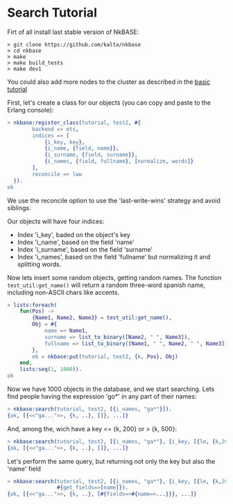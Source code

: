 Search Tutorial
===============


Firt of all install last stable version of NkBASE:

```
> git clone https://github.com/kalta/nkbase
> cd nkbase
> make
> make build_tests
> make dev1
```

You could also add more nodes to the cluster as described in the [basic tutorial](tutorial_basic.md)

First, let's create a class for our objects (you can copy and paste to the Erlang console):

```erlang
> nkbase:register_class(tutorial, test2, #{
		backend => ets,
		indices => [
			{i_key, key},
			{i_name, {field, name}},
			{i_surname, {field, surname}},
			{i_names, {field, fullname}, [normalize, words]}
		],
		reconcile => lww
  }).
ok
```

We use the reconcile option to use the 'last-write-wins' strategy and avoid siblings.

Our objects will have four indices:
* Index 'i_key', baded on the object's key
* Index 'i_name', based on the field 'name'
* Index 'i_surname', based on the field 'surname'
* Index 'i_names', based on the field 'fullname' but normalizing it and splitting words.

Now lets insert some random objects, getting random names. The function ```test_util:get_name()``` will return a random three-word spanish name, including non-ASCII chars like accents.

```erlang
> lists:foreach(
	fun(Pos) ->
		{Name1, Name2, Name3} = test_util:get_name(),
		Obj = #{
			name => Name1,
			surname => list_to_binary([Name2, " ", Name3]),
			fullname => list_to_binary([Name1, " ", Name2, " ", Name3])
		},
		ok = nkbase:put(tutorial, test2, {k, Pos}, Obj)
	end,
	lists:seq(1, 1000)).
ok
```

Now we have 1000 objects in the database, and we start searching. Lets find people having the expression 'go*' in any part of their names:

```erlang
> nkbase:search(tutorial, test2, [{i_names, "ga*"}]).
{ok, [{<<"ga...">>, {k, ..}, []}, ...]}
```

And, among the, wich have a key <= {k, 200} or > {k, 500}:
```erlang
> nkbase:search(tutorial, test2, [{i_names, "ga*"}, {i_key, [{le, {k,200}}, {gt, {k, 500}}]}]).
{ok, [{<<"ga...">>, {k, ..}, []}, ...]}
```

Let's perform the same query, but returning not only the key but also the 'name' field
```erlang
> nkbase:search(tutorial, test2, [{i_names, "ga*"}, {i_key, [{le, {k,200}}, {gt, {k, 500}}]}], 
				#{get_fields=>[name]}).
{ok, [{<<"ga...">>, {k, ..}, [#{fields=>#{name=>...}}}, ...]}
```








